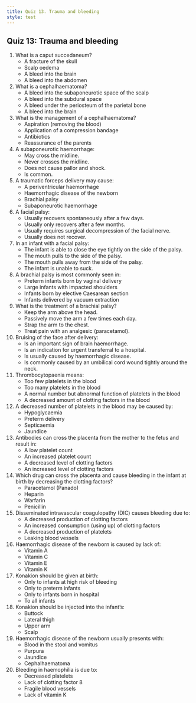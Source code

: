 ```yaml
---
title: Quiz 13. Trauma and bleeding
style: test
---
```


## Quiz 13: Trauma and bleeding

1.	What is a caput succedaneum?
	-	A fracture of the skull
	+	Scalp oedema
	-	A bleed into the brain
	-	A bleed into the abdomen
2.	What is a cephalhaematoma?
	-	A bleed into the subaponeurotic space of the scalp
	-	A bleed into the subdural space
	+	A bleed under the periosteum of the parietal bone
	-	A bleed into the brain
3.	What is the management of a cephalhaematoma?
	-	Aspiration (removing the blood)
	-	Application of a compression bandage
	-	Antibiotics
	+	Reassurance of the parents
4.	A subaponeurotic haemorrhage:
	+	May cross the midline.
	-	Never crosses the midline.
	-	Does not cause pallor and shock.
	-	Is common.
5.	A traumatic forceps delivery may cause:
	-	A periventricular haemorrhage
	-	Haemorrhagic disease of the newborn
	-	Brachial palsy
	+	Subaponeurotic haemorrhage
6.	A facial palsy:
	+	Usually recovers spontaneously after a few days.
	-	Usually only recovers after a few months.
	-	Usually requires surgical decompression of the facial nerve.
	-	Usually does not recover.
7.	In an infant with a facial palsy:
	-	The infant is able to close the eye tightly on the side of the palsy.
	-	The mouth pulls to the side of the palsy.
	+	The mouth pulls away from the side of the palsy.
	-	The infant is unable to suck.
8.	A brachial palsy is most commonly seen in:
	-	Preterm infants born by vaginal delivery
	+	Large infants with impacted shoulders
	-	Infants born by elective Caesarean section
	-	Infants delivered by vacuum extraction
9.	What is the treatment of a brachial palsy?
	-	Keep the arm above the head.
	+	Passively move the arm a few times each day.
	-	Strap the arm to the chest.
	-	Treat pain with an analgesic (paracetamol).
10.	Bruising of the face after delivery:
	-	Is an important sign of brain haemorrhage.
	-	Is an indication for urgent transferral to a hospital.
	-	Is usually caused by haemorrhagic disease.
	+	Is commonly caused by an umbilical cord wound tightly around the neck.
11.	Thrombocytopaenia means:
	+	Too few platelets in the blood
	-	Too many platelets in the blood
	-	A normal number but abnormal function of platelets in the blood
	-	A decreased amount of clotting factors in the blood
12.	A decreased number of platelets in the blood may be caused by:
	-	Hypoglycaemia
	-	Preterm delivery
	+	Septicaemia
	-	Jaundice
13.	Antibodies can cross the placenta from the mother to the fetus and result in:
	+	A low platelet count
	-	An increased platelet count
	-	A decreased level of clotting factors
	-	An increased level of clotting factors
14.	Which drug can cross the placenta and cause bleeding in the infant at birth by decreasing the clotting factors?
	-	Paracetamol (Panado)
	-	Heparin
	+	Warfarin
	-	Penicillin
15.	Disseminated intravascular coagulo­pathy (DIC) causes bleeding due to:
	-	A decreased production of clotting factors
	+	An increased consumption (using up) of clotting factors
	-	A decreased production of platelets
	-	Leaking blood vessels
16.	Haemorrhagic disease of the newborn is caused by lack of:
	-	Vitamin A
	-	Vitamin C
	-	Vitamin E
	+	Vitamin K
17.	Konakion should be given at birth:
	-	Only to infants at high risk of bleeding
	-	Only to preterm infants
	-	Only to infants born in hospital
	+	To all infants
18.	Konakion should be injected into the infant’s:
	-	Buttock
	+	Lateral thigh
	-	Upper arm
	-	Scalp
19.	Haemorrhagic disease of the newborn usually presents with:
	+	Blood in the stool and vomitus
	-	Purpura
	-	Jaundice
	-	Cephalhaematoma
20.	Bleeding in haemophilia is due to:
	-	Decreased platelets
	+	Lack of clotting factor 8
	-	Fragile blood vessels
	-	Lack of vitamin K
